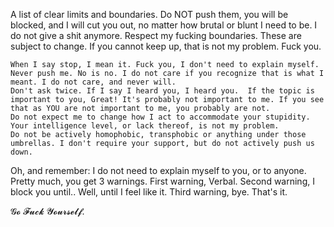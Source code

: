 A list of clear limits and boundaries. Do NOT push them, you will be blocked, and I will cut you out, no matter how brutal or blunt I need to be. I do not give a shit anymore.
Respect my fucking boundaries.
These are subject to change. If you cannot keep up, that is not my problem. Fuck you.

```
When I say stop, I mean it. Fuck you, I don't need to explain myself.
Never push me. No is no. I do not care if you recognize that is what I meant. I do not care, and never will.
Don't ask twice. If I say I heard you, I heard you.  If the topic is important to you, Great! It's probably not important to me. If you see that as YOU are not important to me, you probably are not.
Do not expect me to change how I act to accommodate your stupidity. Your intelligence level, or lack thereof, is not my problem.
Do not be actively homophobic, transphobic or anything under those umbrellas. I don't require your support, but do not actively push us down.
```

Oh, and remember: I do not need to explain myself to you, or to anyone.
Pretty much, you get 3 warnings. First warning, Verbal. Second warning, I block you until.. Well, until I feel like it. Third warning, bye. That's it. 

𝓖𝓸 𝓕𝓾𝓬𝓴 𝓨𝓸𝓾𝓻𝓼𝓮𝓵𝓯.
